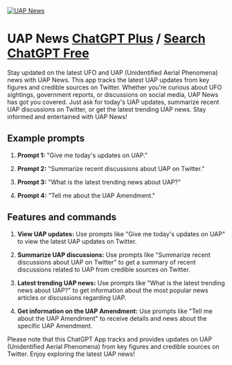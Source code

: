 
[![UAP News](https://files.oaiusercontent.com/file-rPhwcgGBgYKKalP2uEUPOFOc?se=2123-10-18T22%3A03%3A31Z&sp=r&sv=2021-08-06&sr=b&rscc=max-age%3D31536000%2C%20immutable&rscd=attachment%3B%20filename%3D56489953-d09e-4d33-aea0-fe56e43fe69f.png&sig=7dl2xE1k12Ylqhlk3cyBrgDFt%2B1x9PvTP0yF%2B4rsxFQ%3D)](https://chat.openai.com/g/g-U9pdj2bTt-uap-news)

# UAP News [ChatGPT Plus](https://chat.openai.com/g/g-U9pdj2bTt-uap-news) / [Search ChatGPT Free](https://gptcall.net/index.html#/?search=UAP%20News)

Stay updated on the latest UFO and UAP (Unidentified Aerial Phenomena) news with UAP News. This app tracks the latest UAP updates from key figures and credible sources on Twitter. Whether you're curious about UFO sightings, government reports, or discussions on social media, UAP News has got you covered. Just ask for today's UAP updates, summarize recent UAP discussions on Twitter, or get the latest trending UAP news. Stay informed and entertained with UAP News!

## Example prompts

1. **Prompt 1:** "Give me today's updates on UAP."

2. **Prompt 2:** "Summarize recent discussions about UAP on Twitter."

3. **Prompt 3:** "What is the latest trending news about UAP?"

4. **Prompt 4:** "Tell me about the UAP Amendment."

## Features and commands

1. **View UAP updates:** Use prompts like "Give me today's updates on UAP" to view the latest UAP updates on Twitter.

2. **Summarize UAP discussions:** Use prompts like "Summarize recent discussions about UAP on Twitter" to get a summary of recent discussions related to UAP from credible sources on Twitter.

3. **Latest trending UAP news:** Use prompts like "What is the latest trending news about UAP?" to get information about the most popular news articles or discussions regarding UAP.

4. **Get information on the UAP Amendment:** Use prompts like "Tell me about the UAP Amendment" to receive details and news about the specific UAP Amendment.

Please note that this ChatGPT App tracks and provides updates on UAP (Unidentified Aerial Phenomena) from key figures and credible sources on Twitter. Enjoy exploring the latest UAP news!


